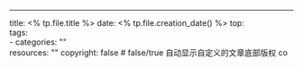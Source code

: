 ---
title: <% tp.file.title %>
date: <% tp.file.creation_date() %>
top:   
tags:  
    - 
categories: ""  
resources: "" 
copyright: false # false/true 自动显示自定义的文章底部版权
co